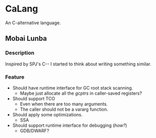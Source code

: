CaLang
======

An C-alternative language.

Mobai Lunba
-----------

### Description
Inspired by SPJ's C-- I started to think about writing something
similar.

### Feature
- Should have runtime interface for GC root stack scanning.
  * Maybe just allocate all the *gcptrs* in caller-saved registers?
- Should support TCO
  * Even when there are too many arguments.
  * The caller should not be a vararg function.
- Should apply some optimizations.
  * SSA
- Should support runtime interface for debugging (_how?_)
  * GDB/DWARF?

